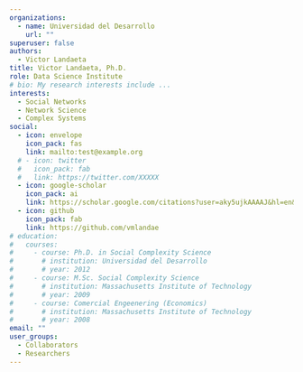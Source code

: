 ```yaml
---
organizations:
  - name: Universidad del Desarrollo
    url: ""
superuser: false
authors:
  - Victor Landaeta
title: Victor Landaeta, Ph.D.
role: Data Science Institute
# bio: My research interests include ...
interests:
  - Social Networks
  - Network Science
  - Complex Systems
social:
  - icon: envelope
    icon_pack: fas
    link: mailto:test@example.org
  # - icon: twitter
  #   icon_pack: fab
  #   link: https://twitter.com/XXXXX
  - icon: google-scholar
    icon_pack: ai
    link: https://scholar.google.com/citations?user=aky5ujkAAAAJ&hl=en&oi=ao
  - icon: github
    icon_pack: fab
    link: https://github.com/vmlandae
# education:
#   courses:
#     - course: Ph.D. in Social Complexity Science
#       # institution: Universidad del Desarrollo
#       # year: 2012
#     - course: M.Sc. Social Complexity Science
#       # institution: Massachusetts Institute of Technology
#       # year: 2009
#     - course: Comercial Engeenering (Economics)
#       # institution: Massachusetts Institute of Technology
#       # year: 2008
email: ""
user_groups:
  - Collaborators
  - Researchers
---
```

